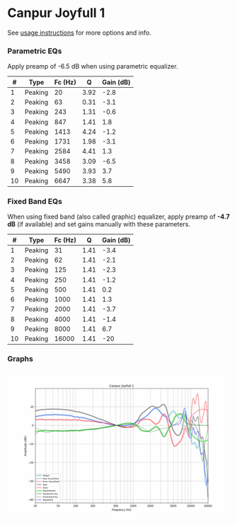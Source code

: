 # Canpur Joyfull 1
See [usage instructions](https://github.com/jaakkopasanen/AutoEq#usage) for more options and info.

### Parametric EQs
Apply preamp of -6.5 dB when using parametric equalizer.

|   # | Type    |   Fc (Hz) |    Q |   Gain (dB) |
|-----|---------|-----------|------|-------------|
|   1 | Peaking |        20 | 3.92 |        -2.8 |
|   2 | Peaking |        63 | 0.31 |        -3.1 |
|   3 | Peaking |       243 | 1.31 |        -0.6 |
|   4 | Peaking |       847 | 1.41 |         1.8 |
|   5 | Peaking |      1413 | 4.24 |        -1.2 |
|   6 | Peaking |      1731 | 1.98 |        -3.1 |
|   7 | Peaking |      2584 | 4.41 |         1.3 |
|   8 | Peaking |      3458 | 3.09 |        -6.5 |
|   9 | Peaking |      5490 | 3.93 |         3.7 |
|  10 | Peaking |      6647 | 3.38 |         5.8 |

### Fixed Band EQs
When using fixed band (also called graphic) equalizer, apply preamp of **-4.7 dB** (if available) and set gains manually with these parameters.

|   # | Type    |   Fc (Hz) |    Q |   Gain (dB) |
|-----|---------|-----------|------|-------------|
|   1 | Peaking |        31 | 1.41 |        -3.4 |
|   2 | Peaking |        62 | 1.41 |        -2.1 |
|   3 | Peaking |       125 | 1.41 |        -2.3 |
|   4 | Peaking |       250 | 1.41 |        -1.2 |
|   5 | Peaking |       500 | 1.41 |         0.2 |
|   6 | Peaking |      1000 | 1.41 |         1.3 |
|   7 | Peaking |      2000 | 1.41 |        -3.7 |
|   8 | Peaking |      4000 | 1.41 |        -1.4 |
|   9 | Peaking |      8000 | 1.41 |         6.7 |
|  10 | Peaking |     16000 | 1.41 |       -20   |

### Graphs
![](./Canpur%20Joyfull%201.png)
